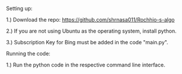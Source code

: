 Setting up:

1.) Download the repo: https://github.com/shrnasa011/Rochhio-s-algo

2.) If you are not using Ubuntu as the operating system, install python. 

3.) Subscription Key for Bing must be added in the code "main.py".



Running the code:

1.) Run the python code in the respective command line interface.
